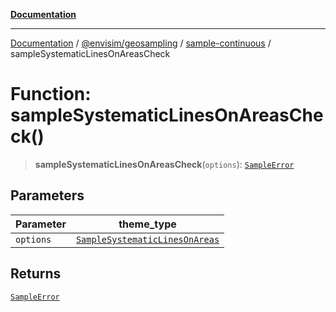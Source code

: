 [**Documentation**](../../../../README.md)

---

[Documentation](../../../../README.md) / [@envisim/geosampling](../../README.md) / [sample-continuous](../README.md) / sampleSystematicLinesOnAreasCheck

# Function: sampleSystematicLinesOnAreasCheck()

> **sampleSystematicLinesOnAreasCheck**(`options`): [`SampleError`](../../errors/type-aliases/SampleError.md)

## Parameters

| Parameter | theme_type                                                                      |
| --------- | ------------------------------------------------------------------------------- |
| `options` | [`SampleSystematicLinesOnAreas`](../interfaces/SampleSystematicLinesOnAreas.md) |

## Returns

[`SampleError`](../../errors/type-aliases/SampleError.md)
